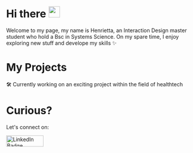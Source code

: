 # Hi there <img src="https://media.giphy.com/media/hvRJCLFzcasrR4ia7z/giphy.gif" width="30px"/>

Welcome to my page, my name is Henrietta, an Interaction Design master student who hold a Bsc in Systems Science. On my spare time, I enjoy exploring new stuff and develope my skills ✨ 

# My Projects

:hammer_and_wrench: Currently working on an exciting project within the field of healthtech

# Curious?

Let's connect on:
<div id="badges">
  <a href="https://www.linkedin.com/in/henrietta-sundberg-68a411190/">
    <img src="https://img.shields.io/badge/LinkedIn-blue?style=for-the-badge&logo=linkedin&logoColor=white" alt="LinkedIn Badge"width="100" height="30"/>
  </a>
  </div>
